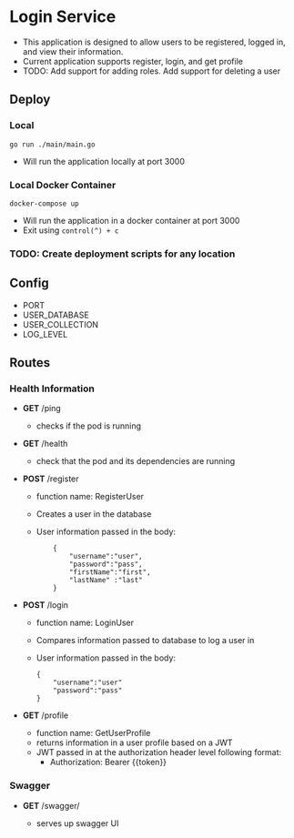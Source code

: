 # Login Service

- This application is designed to allow users to be registered, logged in, and view their information.
- Current application supports register, login, and get profile
- TODO: Add support for adding roles. Add support for deleting a user

## Deploy

### Local

```shell
go run ./main/main.go
```

- Will run the application locally at port 3000

### Local Docker Container

```shell
docker-compose up
```

- Will run the application in a docker container at port 3000
- Exit using `control(^) + c`

### TODO: Create deployment scripts for any location

## Config

- PORT
- USER_DATABASE
- USER_COLLECTION
- LOG_LEVEL

## Routes

### Health Information

- **GET** /ping

  - checks if the pod is running

- **GET** /health

  - check that the pod and its dependencies are running

- **POST** /register

  - function name: RegisterUser
  - Creates a user in the database
  - User information passed in the body:

    ```shell
        {
            "username":"user",
            "password":"pass",
            "firstName":"first",
            "lastName" :"last"
        }
    ```

- **POST** /login

  - function name: LoginUser
  - Compares information passed to database to log a user in
  - User information passed in the body:

    ```shell
    {
        "username":"user"
        "password":"pass"
    }
    ```

- **GET** /profile

  - function name: GetUserProfile
  - returns information in a user profile based on a JWT
  - JWT passed in at the authorization header level following format:
    - Authorization: Bearer {{token}}

### Swagger

- **GET** /swagger/

  - serves up swagger UI
